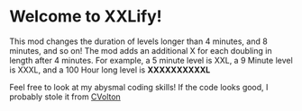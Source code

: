 # Welcome to XXLify!

This mod changes the duration of levels longer than 4 minutes, and 8 minutes, and so on!
The mod adds an additional X for each doubling in length after 4 minutes. 
For example, a 5 minute level is XXL, a 9 Minute level is XXXL, and a 100 Hour long level is **XXXXXXXXXXL**

Feel free to look at my abysmal coding skills!
If the code looks good, I probably stole it from [CVolton](https://github.com/Cvolton)
